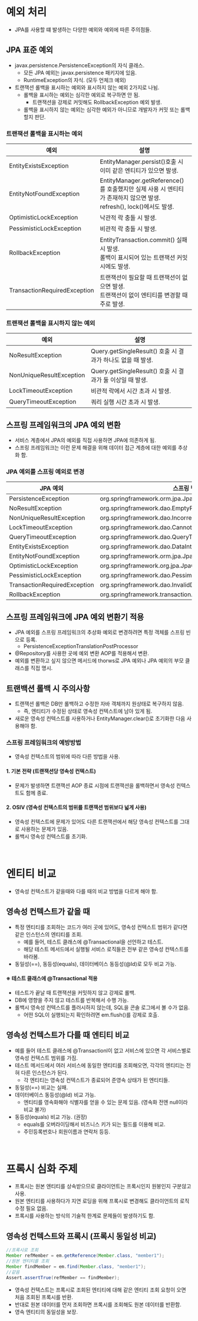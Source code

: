# 예외 처리

* JPA를 사용할 떄 발생하는 다양한 예외와 예외에 따른 주의점들.

## JPA 표준 예외

* javax.persistence.PersistenceException의 자식 클래스.
  * 모든 JPA 예외는 javax.persistence 패키지에 있음. 
  * RuntimeException의 자식. (모두 언체크 예외)
* 트랜잭션 롤백을 표시하는 예외와 표시하지 않는 예외 2가지로 나뉨.
  * 롤백을 표시하는 예외는 심각한 예외로 복구하면 안 됨.
    * 트랜잭션을 강제로 커밋해도 RollbackException 예외 발생.
  * 롤백을 표시하지 않는 예외는 심각한 예외가 아니므로 개발자가 커밋 또는 롤백할지 판단.

### 트랜잭션 롤백을 표시하는 예외

|예외|설명|
|---|---|
|EntityExistsException|EntityManager.persist()호출 시 이미 같은 엔티티가 있으면 발생.|
|EntityNotFoundException|EntityManager.getReference()를 호출했지만 실제 사용 시 엔티티가 존재하지 않으면 발생.<br/>refresh(), lock()에서도 발생.|
|OptimisticLockException|낙관적 락 충돌 시 발생.|
|PessimisticLockException|비관적 락 충돌 시 발생.|
|RollbackException|EntityTransaction.commit() 실패 시 발생.<br/>롤백이 표시되어 있는 트랜잭션 커밋 시에도 발생.|
|TransactionRequiredException|트랜잭션이 필요할 때 트랜잭션이 없으면 발생.<br/>트랜잭션이 없이 엔티티를 변경할 때 주로 발생.|

### 트랜잭션 롤백을 표시하지 않는 예외

|예외|설명|
|---|---|
|NoResultException|Query.getSingleResult() 호출 시 결과가 하나도 없을 때 발생.|
|NonUniqueResultException|Query.getSingleResult() 호출 시 결과가 둘 이상일 때 발생.|
|LockTimeoutException|비관적 락에서 시간 초과 시 발생.|
|QueryTimeoutException|쿼리 실행 시간 초과 시 발생.|

## 스프링 프레임워크의 JPA 예외 변환

* 서비스 계층에서 JPA의 예외를 직접 사용하면 JPA에 의존하게 됨.
* 스프링 프레임워크는 이런 문제 해결을 위해 데이터 접근 계층에 대한 예외를 추상화 함.

### JPA 예외를 스프링 예외로 변경

|JPA 예외|스프링 변환 예외|
|---|---|
|PersistenceException|org.springframework.orm.jpa.JpaSystemException|
|NoResultException|org.springframework.dao.EmptyResultDataAccessException|
|NonUniqueResultException|org.springframework.dao.IncorrectResultSizeDataAccessException|
|LockTimeoutException|org.springframework.dao.CannotAcquireLockException|
|QueryTimeoutException|org.springframework.dao.QueryTimeoutException|
|EntityExistsException|org.springframework.dao.DataIntegrityViolationException|
|EntityNotFoundException|org.springframework.orm.jpa.JpaObjectRetrievalFailureException|
|OptimisticLockException|org.springframework.org.jpa.JpaOptimisticLockingFailureException|
|PessimisticLockException|org.springframework.dao.PessimisticLockingFailureException|
|TransactionRequiredException|org.springframework.dao.InvalidDataAccessApiUsageException|
|RollbackException|org.springframework.transaction.TransactionSystemException|

## 스프링 프레임워크에 JPA 예외 변환기 적용

* JPA 예외를 스프링 프레임워크의 추상화 예외로 변경하려면 특정 객체를 스프링 빈으로 등록.
  * PersistenceExceptionTranslationPostProcessor
* @Repository를 사용한 곳에 예외 변환 AOP를 적용해서 변환.
* 예외를 변환하고 싶지 않으면 메서드에 thorws로 JPA 예외나 JPA 예외의 부모 클래스를 직접 명시.

## 트랜백션 롤백 시 주의사항

* 트랜잭션 롤백은 DB만 롤백하고 수정한 자바 객체까지 원상태로 복구하지 않음.
  * 즉, 엔티티가 수정된 상태로 영속성 컨텍스트에 남아 있게 됨.
* 새로운 영속성 컨텍스트를 사용하거나 EntityManager.clear()로 초기화한 다음 사용해야 함.

### 스프링 프레임워크의 예방방법

* 영속성 컨텍스트의 범위에 따라 다른 방법을 사용.

#### 1. 기본 전략 (트랜잭션당 영속성 컨텍스트)

* 문제가 발생하면 트랜잭션 AOP 종료 시점에 트랜잭션을 롤백하면서 영속성 컨텍스트도 함께 종료.

#### 2. OSIV (영속성 컨텍스트의 범위를 트랜잭션 범위보다 넓게 사용)

* 영속성 컨텍스트에 문제가 있어도 다른 트랜잭션에서 해당 영속성 컨텍스트를 그대로 사용하는 문제가 있음.
* 롤백시 영속성 컨텍스트를 초기화.

<br/>

# 엔티티 비교

* 영속성 컨텍스트가 같을때와 다를 때의 비교 방법을 다르게 해야 함.

## 영속성 컨텍스트가 같을 때

* 특정 엔티티를 조회하는 코드가 여러 곳에 있어도, 영속성 컨텍스트 범위가 같다면 같은 인스턴스의 엔티티를 조회.
  * 예를 들어, 테스트 클래스에 @Transactional을 선언하고 테스트.
  * 해당 테스트 메서드에서 실행될 서비스 로직들은 전부 같은 영속성 컨텍스트를 바라봄.
* 동일성(==), 동등성(equals), 데이터베이스 동등성(@Id)로 모두 비교 가능.

#### ※ 테스트 클래스에 @Transactional 적용

* 테스트가 끝날 때 트랜잭션을 커밋하지 않고 강제로 롤백.
* DB에 영향을 주지 않고 테스트를 반복해서 수행 가능.
* 롤백시 영속성 컨텍스트를 플러시하지 않는데, SQL을 콘솔 로그에서 볼 수가 없음.
  * 어떤 SQL이 실행되는지 확인하려면 em.flush()를 강제로 호출.

## 영속성 컨텍스트가 다를 때 엔티티 비교

* 예를 들어 테스트 클래스에 @Transactionl이 없고 서비스에 있으면 각 서비스별로 영속성 컨텍스트 범위를 가짐.
* 테스트 메서드에서 여러 서비스에 동일한 엔티티를 조회해오면, 각각의 엔티티는 전혀 다른 인스턴스가 된다.
  * 각 엔티티는 영속성 컨텍스트가 종료되어 준영속 상태가 된 엔티티들.
* 동일성(==) 비교는 실패. 
* 데이터베이스 동등성(@Id) 비교 가능.
  * 엔티티를 영속화해야 식별자를 얻을 수 있는 문제 있음. (영속화 전엔 null이라 비교 불가)
* 동등성(equals) 비교 가능. (권장)
  * equals를 오버라이딩해서 비즈니스 키가 되는 필드를 이용해 비교.
  * 주민등록번호나 회원이름과 연락처 등등.

<br/>

# 프록시 심화 주제

* 프록시는 원본 엔티티를 상속받으므로 클라이언트는 프록시인지 원봉인지 구분않고 사용.
* 원본 엔티티를 사용하다가 지연 로딩을 위해 프록시로 변경해도 클라이언트의 로직 수정 필요 없음.
* 프록시를 사용하는 방식의 기술적 한계로 문제들이 발생하기도 함.

## 영속성 컨텍스트와 프록시 (프록시 동일성 비교)

```java
//프록시로 조회
Member refMember = em.getReference(Member.class, "member1");
//원본 엔티티를 조회
Member findMember = em.find(Member.class, "member1");
//같음
Assert.assertTrue(refMember == findMember);
```

* 영속성 컨텍스트는 프록시로 조회된 엔티티에 대해 같은 엔티티 조회 요청이 오면 처음 조회된 프록시를 반환.
* 반대로 원본 데이터를 먼저 조회하면 프록시를 조회해도 원본 데이터를 반환함.
* 영속 엔티티의 동일성을 보장.
